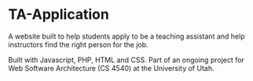 # TA-Application
A website built to help students apply to be a teaching assistant and help instructors find the right person for the job.

Built with Javascript, PHP, HTML and CSS. Part of an ongoing project for Web Software Architecture (CS 4540) at the University of Utah.
